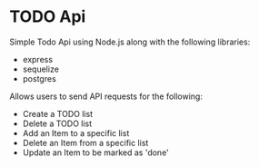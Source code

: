# TODO Api
Simple Todo Api using Node.js along with the following libraries:
* express
* sequelize
* postgres

Allows users to send API requests for the following:
* Create a TODO list
* Delete a TODO list
* Add an Item to a specific list
* Delete an Item from a specific list
* Update an Item to be marked as 'done'
